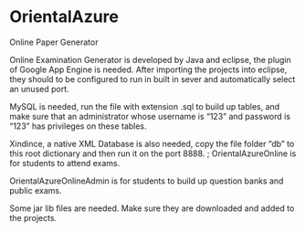 OrientalAzure
=============

Online Paper Generator


Online Examination Generator is developed by Java and eclipse, the plugin of Google App Engine is needed. After importing the projects into eclipse, they should to be configured to run in built in sever and automatically select an unused port.

MySQL is needed, run the file with extension .sql to build up tables, and make sure that an administrator whose username is “123” and password is “123” has privileges on these tables.

Xindince, a native XML Database is also needed, copy the file folder “db” to this root dictionary and then run it on the port 8888.
;
OrientalAzureOnline is for students to attend exams. 

OrientalAzureOnlineAdmin is for students to build up question banks and public exams. 

Some jar lib files are needed. Make sure they are downloaded and added to the projects.
